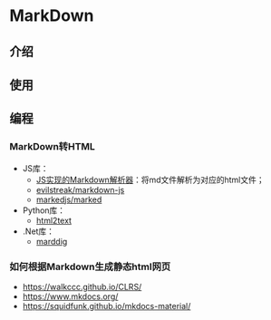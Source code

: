 # MarkDown

## 介绍

## 使用

## 编程

### MarkDown转HTML

- JS库：
  - [JS实现的Markdown解析器](https://github.com/markedjs/marked)：将md文件解析为对应的html文件；
  - [evilstreak/markdown-js](https://github.com/evilstreak/markdown-js)
  - [markedjs/marked](https://github.com/markedjs/marked)
- Python库：
  - [html2text](https://pypi.org/project/html2text/)
- .Net库：
  - [marddig](https://github.com/lunet-io/markdig)

### 如何根据Markdown生成静态html网页

- https://walkccc.github.io/CLRS/
- https://www.mkdocs.org/
- https://squidfunk.github.io/mkdocs-material/